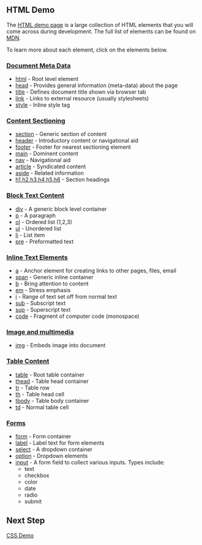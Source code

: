 ## HTML Demo

The [HTML demo page](http://localhost:8080/step1-01/html-demo/html-demo.html) is a large collection of HTML elements that you will come across during development. The full list of elements can be found on [MDN](https://developer.mozilla.org/en-US/docs/Web/HTML/Element).

To learn more about each element, click on the elements below.

### [Document Meta Data](https://developer.mozilla.org/en-US/docs/Web/HTML/Element#Document_metadata)

- [html](https://developer.mozilla.org/en-US/docs/Web/HTML/Element/html) - Root level element
- [head](https://developer.mozilla.org/en-US/docs/Web/HTML/Element/head) - Provides general information (meta-data) about the page
- [title](https://developer.mozilla.org/en-US/docs/Web/HTML/Element/title) - Defines document title shown via browser tab
- [link](https://developer.mozilla.org/en-US/docs/Web/HTML/Element/link) - Links to external resource (usually stylesheets)
- [style](https://developer.mozilla.org/en-US/docs/Web/HTML/Element/style) - Inline style tag

### [Content Sectioning](https://developer.mozilla.org/en-US/docs/Web/HTML/Element#Content_sectioning)

- [section](https://developer.mozilla.org/en-US/docs/Web/HTML/Element/section) - Generic section of content
- [header](https://developer.mozilla.org/en-US/docs/Web/HTML/Element/header) - Introductory content or navigational aid
- [footer](https://developer.mozilla.org/en-US/docs/Web/HTML/Element/footer) - Footer for nearest sectioning element
- [main](https://developer.mozilla.org/en-US/docs/Web/HTML/Element/main) - Dominent content
- [nav](https://developer.mozilla.org/en-US/docs/Web/HTML/Element/nav) - Navigational aid
- [article](https://developer.mozilla.org/en-US/docs/Web/HTML/Element/article) - Syndicated content
- [aside](https://developer.mozilla.org/en-US/docs/Web/HTML/Element/aside) - Related information
- [h1,h2,h3,h4,h5,h6](https://developer.mozilla.org/en-US/docs/Web/HTML/Element/Heading_Elements) - Section headings

### [Block Text Content](https://developer.mozilla.org/en-US/docs/Web/HTML/Element#Text_content)

- [div](https://developer.mozilla.org/en-US/docs/Web/HTML/Element/div) - A generic block level container
- [p](https://developer.mozilla.org/en-US/docs/Web/HTML/Element/p) - A paragraph
- [ol](https://developer.mozilla.org/en-US/docs/Web/HTML/Element/ol) - Ordered list (1,2,3)
- [ul](https://developer.mozilla.org/en-US/docs/Web/HTML/Element/ul) - Unordered list
- [li](https://developer.mozilla.org/en-US/docs/Web/HTML/Element/li) - List item
- [pre](https://developer.mozilla.org/en-US/docs/Web/HTML/Element/pre) - Preformatted text

### [Inline Text Elements](https://developer.mozilla.org/en-US/docs/Web/HTML/Element#Inline_text_semantics)

- [a](https://developer.mozilla.org/en-US/docs/Web/HTML/Element/a) - Anchor element for creating links to other pages, files, email
- [span](https://developer.mozilla.org/en-US/docs/Web/HTML/Element/span) - Generic inline container
- [b](https://developer.mozilla.org/en-US/docs/Web/HTML/Element/b) - Bring attention to content
- [em](https://developer.mozilla.org/en-US/docs/Web/HTML/Element/em) - Stress emphasis
- [i](https://developer.mozilla.org/en-US/docs/Web/HTML/Element/i) - Range of text set off from normal text
- [sub](https://developer.mozilla.org/en-US/docs/Web/HTML/Element/sub) - Subscript text
- [sup](https://developer.mozilla.org/en-US/docs/Web/HTML/Element/sup) - Superscript text
- [code](https://developer.mozilla.org/en-US/docs/Web/HTML/Element/code) - Fragment of computer code (monospace)

### [Image and multimedia](https://developer.mozilla.org/en-US/docs/Web/HTML/Element#Inline_text_semantics)

- [img](https://developer.mozilla.org/en-US/docs/Web/HTML/Element/img) - Embeds image into document

### [Table Content](https://developer.mozilla.org/en-US/docs/Web/HTML/Element#Table_content)

- [table](https://developer.mozilla.org/en-US/docs/Web/HTML/Element/table) - Root table container
- [thead](https://developer.mozilla.org/en-US/docs/Web/HTML/Element/thead) - Table head container
- [tr](https://developer.mozilla.org/en-US/docs/Web/HTML/Element/tr) - Table row
- [th](https://developer.mozilla.org/en-US/docs/Web/HTML/Element/th) - Table head cell
- [tbody](https://developer.mozilla.org/en-US/docs/Web/HTML/Element/tbody) - Table body container
- [td](https://developer.mozilla.org/en-US/docs/Web/HTML/Element/td) - Normal table cell

### [Forms](https://developer.mozilla.org/en-US/docs/Web/HTML/Element#Forms)

- [form](https://developer.mozilla.org/en-US/docs/Web/HTML/Element/form) - Form container
- [label](https://developer.mozilla.org/en-US/docs/Web/HTML/Element/label) - Label text for form elements
- [select](https://developer.mozilla.org/en-US/docs/Web/HTML/Element/select) - A dropdown container
- [option](https://developer.mozilla.org/en-US/docs/Web/HTML/Element/option) - Dropdown elements
- [input](https://developer.mozilla.org/en-US/docs/Web/HTML/Element/input) - A form field to collect various inputs. Types include:
  - text
  - checkbox
  - color
  - date
  - radio
  - submit


## Next Step

[CSS Demo](../css-demo)
